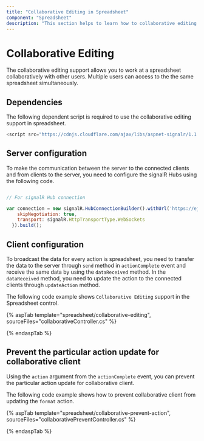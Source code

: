 ```yaml
---
title: "Collaborative Editing in Spreadsheet"
component: "Spreadsheet"
description: "This section helps to learn how to collaborative editing in Spreadsheet control"
---
```


# Collaborative Editing

The collaborative editing support allows you to work at a spreadsheet collaboratively with other users. Multiple users can access to the the same spreadsheet simultaneously.

## Dependencies

The following dependent script is required to use the collaborative editing support in spreadsheet.

```js
<script src="https://cdnjs.cloudflare.com/ajax/libs/aspnet-signalr/1.1.4/signalr.js"></script>
```

## Server configuration

To make the communication between the server to the connected clients and from clients to the server, you need to configure the signalR Hubs using the following code.

```js

// For signalR Hub connection

var connection = new signalR.HubConnectionBuilder().withUrl('https://ej2services.syncfusion.com/production/web-services/hubs/spreadsheethub',{
    skipNegotiation: true,
    transport: signalR.HttpTransportType.WebSockets
  }).build();

```

## Client configuration

To broadcast the data for every action is spreadsheet, you need to transfer the data to the server through `send` method in `actionComplete` event and receive the same data by using the `dataReceived` method. In the `dataReceived` method, you need to update the action to the connected clients through `updateAction` method.

The following code example shows `Collaborative Editing` support in the Spreadsheet control.

{% aspTab template="spreadsheet/collaborative-editing", sourceFiles="collaborativeController.cs" %}

{% endaspTab %}

## Prevent the particular action update for collaborative client

Using the `action` argument from the `actionComplete` event, you can prevent the particular action update for collaborative client.

The following code example shows how to prevent collaborative client from updating the `format` action.

{% aspTab template="spreadsheet/collaborative-prevent-action", sourceFiles="collaborativePreventController.cs" %}

{% endaspTab %}